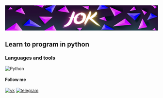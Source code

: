 ![Hearder](https://github.com/neJok/neJok/blob/main/assets/header.png)

## Learn to program in python

### Languages and tools
![Python](https://img.shields.io/badge/-Python-black?style=for-the-badge&logo=python)

#### Follow me
[![vk](https://img.shields.io/badge/-Vk-black?style=for-the-badge&logo=Vk)](https://vk.com/ne_jok)
[![telegram](https://img.shields.io/badge/-Telegram-black?style=for-the-badge&logo=telegram)](https://t.me/vasiliyjok)
